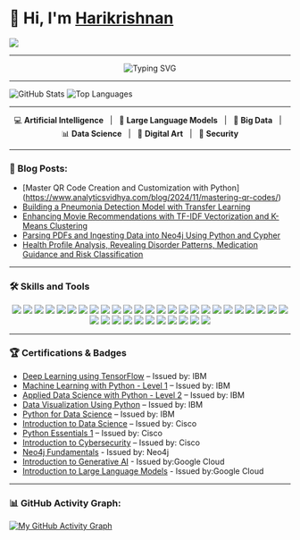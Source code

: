 # 👋 Hi, I'm [Harikrishnan](https://github.com/HarikrishnanK9/)

<a href="https://hits.seeyoufarm.com">
  <img src="https://hits.seeyoufarm.com/api/count/incr/badge.svg?url=https%3A%2F%2Fgithub.com%2FHarikrishnanK9%2FHarikrishnanK9&count_bg=%2379C83D&title_bg=%23555555&icon=&icon_color=%23E7E7E7&title=hits&edge_flat=false"/>
</a>

---

<div align="center">
  <img src="https://readme-typing-svg.herokuapp.com?font=Fira+Code&pause=1000&color=F70000&center=true&vCenter=true&width=435&lines=Welcome+to+my+GitHub+Profile!;Enjoy+your+stay!+%F0%9F%98%8E" alt="Typing SVG" />
</div>

---




![GitHub Stats](https://github-readme-stats.vercel.app/api?username=HarikrishnanK9&show_icons=true&theme=radical)
![Top Languages](https://github-readme-stats.vercel.app/api/top-langs/?username=HarikrishnanK9&layout=compact&theme=radical)



---

<div align="center">
  <span>💻 <strong>Artificial Intelligence</strong> &nbsp; | &nbsp;</span>
  <span>🤖 <strong>Large Language Models</strong> &nbsp; | &nbsp;</span>
  <span>🧠 <strong>Big Data</strong> &nbsp; | &nbsp;</span>
  <span>📊 <strong>Data Science</strong> &nbsp; | &nbsp;</span>
  <span>🎨 <strong>Digital Art</strong> &nbsp; | &nbsp;</span>
  <span>🔐 <strong>Security</strong></span>
</div>

---

### 📘 Blog Posts:
<!-- BLOG-POST-LIST:START -->
- [Master QR Code Creation and Customization with Python] (https://www.analyticsvidhya.com/blog/2024/11/mastering-qr-codes/)
- [Building a Pneumonia Detection Model with Transfer Learning](https://medium.com/@harikrishnank497/building-a-pneumonia-detection-model-with-transfer-learning-e59db9e33877)
- [Enhancing Movie Recommendations with TF-IDF Vectorization and K-Means Clustering](https://medium.com/@harikrishnank497/enhancing-movie-recommendations-with-tf-idf-vectorization-and-k-means-clustering-183f19a4e4f3)
- [Parsing PDFs and Ingesting Data into Neo4j Using Python and Cypher](https://medium.com/@harikrishnank497/parsing-pdfs-and-ingesting-data-into-neo4j-using-python-4e0103144903)
- [Health Profile Analysis, Revealing Disorder Patterns, Medication Guidance and Risk Classification](https://www.kaggle.com/code/harikrishnank369/health-profile-analysis-clustering-classification)

<!-- BLOG-POST-LIST:END -->


---

### 🛠 Skills and Tools
<div align="center">
  <img src="https://img.shields.io/badge/Python-3776AB?style=for-the-badge&logo=python&logoColor=white">
  <img src="https://img.shields.io/badge/AI/ML-FF6F00?style=for-the-badge&logo=tensorflow&logoColor=white">
  <img src="https://img.shields.io/badge/LangChain-008000?style=for-the-badge&logo=langchain&logoColor=white">
  <img src="https://img.shields.io/badge/LLamaIndex-008080?style=for-the-badge&logo=llamaindex&logoColor=white">
  <img src="https://img.shields.io/badge/PyTorch-EE4C2C?style=for-the-badge&logo=pytorch&logoColor=white">
  <img src="https://img.shields.io/badge/TensorFlow-FF6F00?style=for-the-badge&logo=tensorflow&logoColor=white">
  <img src="https://img.shields.io/badge/Keras-D00000?style=for-the-badge&logo=keras&logoColor=white">
  <img src="https://img.shields.io/badge/NumPy-013243?style=for-the-badge&logo=numpy&logoColor=white">
  <img src="https://img.shields.io/badge/Pandas-150458?style=for-the-badge&logo=pandas&logoColor=white">
  <img src="https://img.shields.io/badge/Scikit_Learn-F7931E?style=for-the-badge&logo=scikit-learn&logoColor=white">
  <img src="https://img.shields.io/badge/SciPy-8CAAE6?style=for-the-badge&logo=scipy&logoColor=white">
  <img src="https://img.shields.io/badge/Seaborn-FFB000?style=for-the-badge&logo=seaborn&logoColor=white">
  <img src="https://img.shields.io/badge/Matplotlib-003D57?style=for-the-badge&logo=matplotlib&logoColor=white">
  <img src="https://img.shields.io/badge/Plotly-3C4B64?style=for-the-badge&logo=plotly&logoColor=white">
  <img src="https://img.shields.io/badge/spaCy-09A3D5?style=for-the-badge&logo=spacy&logoColor=white">
  <img src="https://img.shields.io/badge/OCR_Tools-9B59B6?style=for-the-badge&logo=ocr&logoColor=white">
  <img src="https://img.shields.io/badge/OpenCV-5C3EE8?style=for-the-badge&logo=opencv&logoColor=white">
  <img src="https://img.shields.io/badge/YOLO-FF6347?style=for-the-badge&logo=yolo&logoColor=white">
  <img src="https://img.shields.io/badge/Detectron2-003F87?style=for-the-badge&logo=detectron2&logoColor=white">
  <img src="https://img.shields.io/badge/Apache_Spark-E25A1C?style=for-the-badge&logo=apachespark&logoColor=white">
  <img src="https://img.shields.io/badge/Hadoop-66CCFF?style=for-the-badge&logo=apachehadoop&logoColor=white">
  <img src="https://img.shields.io/badge/Pig-FFB612?style=for-the-badge&logo=pig&logoColor=white">
  <img src="https://img.shields.io/badge/Sqoop-4CAF50?style=for-the-badge&logo=sqoop&logoColor=white">
  <img src="https://img.shields.io/badge/PostgreSQL-336791?style=for-the-badge&logo=postgresql&logoColor=white">
  <img src="https://img.shields.io/badge/MySQL-4479A1?style=for-the-badge&logo=mysql&logoColor=white">
  <img src="https://img.shields.io/badge/SQL-007396?style=for-the-badge&logo=sql&logoColor=white">
  <img src="https://img.shields.io/badge/Neo4j-008CC1?style=for-the-badge&logo=neo4j&logoColor=white">
  <img src="https://img.shields.io/badge/Faiss-000000?style=for-the-badge&logo=faiss&logoColor=white">
  <img src="https://img.shields.io/badge/Chroma-FF69B4?style=for-the-badge&logo=chroma&logoColor=white">
  <img src="https://img.shields.io/badge/Qdrant-FF4500?style=for-the-badge&logo=qdrant&logoColor=white">
  <img src="https://img.shields.io/badge/Metaflow-00BFFF?style=for-the-badge&logo=metaflow&logoColor=white">
  <img src="https://img.shields.io/badge/Airflow-017CEE?style=for-the-badge&logo=apacheairflow&logoColor=white"> 
  <img src="https://img.shields.io/badge/MLflow-0194E5?style=for-the-badge&logo=mlflow&logoColor=white">
  <img src="https://img.shields.io/badge/Hugging_Face-FFC107?style=for-the-badge&logo=huggingface&logoColor=white">
  <img src="https://img.shields.io/badge/OpenAI-412991?style=for-the-badge&logo=openai&logoColor=white">
  <img src="https://img.shields.io/badge/Gemini-DAA520?style=for-the-badge&logo=gemini&logoColor=white">
</div>

---


### 🏆 Certifications & Badges
- [Deep Learning using TensorFlow](https://www.credly.com/badges/c5ffa435-a288-470e-8de9-0b401a557401/public_url) – Issued by: IBM
- [Machine Learning with Python - Level 1](https://www.credly.com/badges/e6695394-c86d-428c-a337-9a663dff18b0/public_url) – Issued by: IBM
- [Applied Data Science with Python - Level 2](https://www.credly.com/badges/b2fc5872-1cef-4b1f-93c3-ec3912455b0b/public_url) – Issued by: IBM
- [Data Visualization Using Python](https://www.credly.com/badges/612c776c-2915-4e5d-9c65-984edbde1705/public_url) – Issued by: IBM
- [Python for Data Science](https://www.credly.com/badges/c3c68470-3177-42ab-824f-3c5b6ea772d1/public_url) – Issued by: IBM
- [Introduction to Data Science](https://www.credly.com/badges/db20bce8-c6a6-4b32-a4be-4af3822378ba/public_url) – Issued by: Cisco
- [Python Essentials 1](https://www.credly.com/badges/40e5a9e3-1863-4e7d-8cac-2b767b5be08d/public_url) – Issued by: Cisco
- [Introduction to Cybersecurity](https://www.credly.com/badges/50528dd9-f6a3-4cd0-a651-d7b4dd09c289/public_url) – Issued by: Cisco
- [Neo4j Fundamentals](https://graphacademy.neo4j.com/c/05a53d47-1ce0-4561-869f-5625ced665db/) - Issued by: Neo4j
- [Introduction to Generative AI](https://www.cloudskillsboost.google/public_profiles/da255358-a9e4-4edf-9c21-3ab9a12aff7c/badges/6012229) - Issued by:Google Cloud
- [Introduction to Large Language Models](https://www.cloudskillsboost.google/public_profiles/da255358-a9e4-4edf-9c21-3ab9a12aff7c/badges/6026067) - Issued by:Google Cloud

---




### 📊 GitHub Activity Graph:
[![My GitHub Activity Graph](https://github-readme-activity-graph.vercel.app/graph?username=HarikrishnanK9&theme=github)](https://github.com/HarikrishnanK9)






